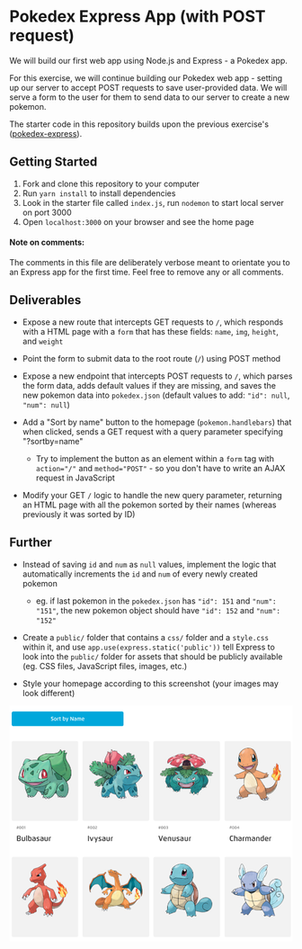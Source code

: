 # Pokedex Express App (with POST request)

We will build our first web app using Node.js and Express - a Pokedex app.

For this exercise, we will continue building our Pokedex web app - setting up our server to accept POST requests to save user-provided data. We will serve a form to the user for them to send data to our server to create a new pokemon.

The starter code in this repository builds upon the previous exercise's ([pokedex-express](https://github.com/wdi-sg/pokedex-express)).

## Getting Started

1.  Fork and clone this repository to your computer
2.  Run `yarn install` to install dependencies
3.  Look in the starter file called `index.js`, run `nodemon` to start local server on port 3000
4.  Open `localhost:3000` on your browser and see the home page

#### Note on comments:

The comments in this file are deliberately verbose meant to orientate you to an Express app for the first time. Feel free to remove any or all comments.

## Deliverables

* Expose a new route that intercepts GET requests to `/`, which responds with a HTML page with a `form` that has these fields: `name`, `img`, `height`, and `weight`

* Point the form to submit data to the root route (`/`) using POST method

* Expose a new endpoint that intercepts POST requests to `/`, which parses the form data, adds default values if they are missing, and saves the new pokemon data into `pokedex.json` (default values to add: `"id": null`, `"num": null`)

* Add a "Sort by name" button to the homepage (`pokemon.handlebars`) that when clicked, sends a GET request with a query parameter specifying "?sortby=name"
  * Try to implement the button as an element within a `form` tag with `action="/"` and `method="POST"` - so you don't have to write an AJAX request in JavaScript

* Modify your GET `/` logic to handle the new query parameter, returning an HTML page with all the pokemon sorted by their names (whereas previously it was sorted by ID)

## Further

* Instead of saving `id` and `num` as `null` values, implement the logic that automatically increments the `id` and `num` of every newly created pokemon
  * eg. if last pokemon in the `pokedex.json` has `"id": 151` and `"num": "151"`, the new pokemon object should have `"id": 152` and `"num": "152"`

* Create a `public/` folder that contains a `css/` folder and a `style.css` within it, and use `app.use(express.static('public'))` tell Express to look into the `public/` folder for assets that should be publicly available (eg. CSS files, JavaScript files, images, etc.)

* Style your homepage according to this screenshot (your images may look different)

![screenshot](pokedex-screenshot.png)
